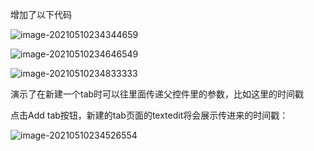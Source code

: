 增加了以下代码

![image-20210510234344659](https://i.loli.net/2021/05/10/qviPHV9IryaClRZ.png)

![image-20210510234646549](https://i.loli.net/2021/05/10/rwZkaE9JegL6v4T.png)

![image-20210510234833333](https://i.loli.net/2021/05/10/K2GPTLtjZ71985o.png)

演示了在新建一个tab时可以往里面传递父控件里的参数，比如这里的时间戳

点击Add tab按钮，新建的tab页面的textedit将会展示传进来的时间戳：

![image-20210510234526554](C:/Users/wadew/AppData/Roaming/Typora/typora-user-images/image-20210510234526554.png)

